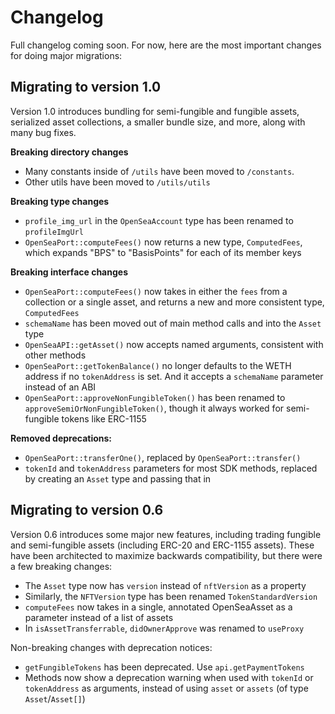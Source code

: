 # Changelog

Full changelog coming soon. For now, here are the most important changes for doing major migrations:

## Migrating to version 1.0

Version 1.0 introduces bundling for semi-fungible and fungible assets, serialized asset collections, a smaller bundle size, and more, along with many bug fixes.

**Breaking directory changes**
- Many constants inside of `/utils` have been moved to `/constants`.
- Other utils have been moved to `/utils/utils`

**Breaking type changes**
- `profile_img_url` in the `OpenSeaAccount` type has been renamed to `profileImgUrl`
- `OpenSeaPort::computeFees()` now returns a new type, `ComputedFees`, which expands "BPS" to "BasisPoints" for each of its member keys

**Breaking interface changes**
- `OpenSeaPort::computeFees()` now takes in either the `fees` from a collection or a single asset, and returns a new and more consistent type, `ComputedFees`
- `schemaName` has been moved out of main method calls and into the `Asset` type
- `OpenSeaAPI::getAsset()` now accepts named arguments, consistent with other methods
- `OpenSeaPort::getTokenBalance()` no longer defaults to the WETH address if no `tokenAddress` is set. And it accepts a `schemaName` parameter instead of an ABI
- `OpenSeaPort::approveNonFungibleToken()` has been renamed to `approveSemiOrNonFungibleToken()`, though it always worked for semi-fungible tokens like ERC-1155

**Removed deprecations:**
- `OpenSeaPort::transferOne()`, replaced by `OpenSeaPort::transfer()`
- `tokenId` and `tokenAddress` parameters for most SDK methods, replaced by creating an `Asset` type and passing that in

## Migrating to version 0.6

Version 0.6 introduces some major new features, including trading fungible and semi-fungible assets (including ERC-20 and ERC-1155 assets). These have been architected to maximize backwards compatibility, but there were a few breaking changes:

- The `Asset` type now has `version` instead of `nftVersion` as a property
- Similarly, the `NFTVersion` type has been renamed `TokenStandardVersion`
- `computeFees` now takes in a single, annotated OpenSeaAsset as a parameter instead of a list of assets
- In `isAssetTransferrable`, `didOwnerApprove` was renamed to `useProxy`

Non-breaking changes with deprecation notices:

- `getFungibleTokens` has been deprecated. Use `api.getPaymentTokens`
- Methods now show a deprecation warning when used with `tokenId` or `tokenAddress` as arguments, instead of using `asset` or `assets` (of type `Asset`/`Asset[]`)